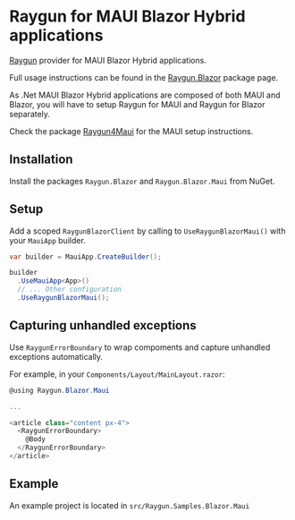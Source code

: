 # Raygun for MAUI Blazor Hybrid applications

[Raygun](http://raygun.com) provider for MAUI Blazor Hybrid applications.

Full usage instructions can be found in the [Raygun.Blazor](https://www.nuget.org/packages/Raygun.Blazor) package page.

As .Net MAUI Blazor Hybrid applications are composed of both MAUI and Blazor, you will have to setup Raygun for MAUI and Raygun for Blazor separately.

Check the package [Raygun4Maui](https://www.nuget.org/packages/Raygun4Maui/) for the MAUI setup instructions.

## Installation

Install the packages `Raygun.Blazor` and `Raygun.Blazor.Maui` from NuGet.

## Setup

Add a scoped `RaygunBlazorClient` by calling to `UseRaygunBlazorMaui()` with your `MauiApp` builder.

```cs
var builder = MauiApp.CreateBuilder();

builder
  .UseMauiApp<App>()
  // ... Other configuration
  .UseRaygunBlazorMaui();
```

## Capturing unhandled exceptions

Use `RaygunErrorBoundary` to wrap compoments and capture unhandled exceptions automatically.

For example, in your `Components/Layout/MainLayout.razor`:

```cs
@using Raygun.Blazor.Maui

...

<article class="content px-4">
  <RaygunErrorBoundary>
    @Body
  </RaygunErrorBoundary>
</article>
```

## Example

An example project is located in `src/Raygun.Samples.Blazor.Maui`
